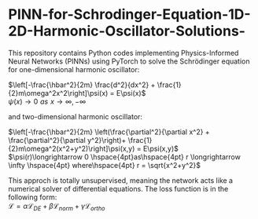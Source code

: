 # PINN-for-Schrodinger-Equation-1D-2D-Harmonic-Oscillator-Solutions-
This repository contains Python codes implementing Physics-Informed Neural Networks (PINNs) using PyTorch to solve the Schrödinger equation for one-dimensional harmonic oscillator:

$\left[-\frac{\hbar^2}{2m} \frac{d^2}{dx^2} + \frac{1}{2}m\omega^2x^2\right]\psi(x) = E\psi(x)$\
$\psi(x)\longrightarrow 0 \hspace{4pt}as\hspace{4pt} x \longrightarrow \infty, -\infty$ 

and two-dimensional harmonic oscillator:

$\left[-\frac{\hbar^2}{2m} \left(\frac{\partial^2}{\partial x^2} + \frac{\partial^2}{\partial y^2}\right)+ \frac{1}{2}m\omega^2(x^2+y^2)\right]\psi(x,y) = E\psi(x,y)$\
$\psi(r)\longrightarrow 0 \hspace{4pt}as\hspace{4pt} r \longrightarrow \infty \hspace{4pt} where\hspace{4pt} r = \sqrt{x^2+y^2}$

This approch is totally unsupervised, meaning the network acts like a numerical solver of differential equations. The loss function is in the following form:\
$\bm{\mathcal{L}} = \alpha\bm{{\mathcal{L}}}_{DE} + \beta\bm{{\mathcal{L}}}_{norm} + \gamma\bm{{\mathcal{L}}}_{ortho}$
